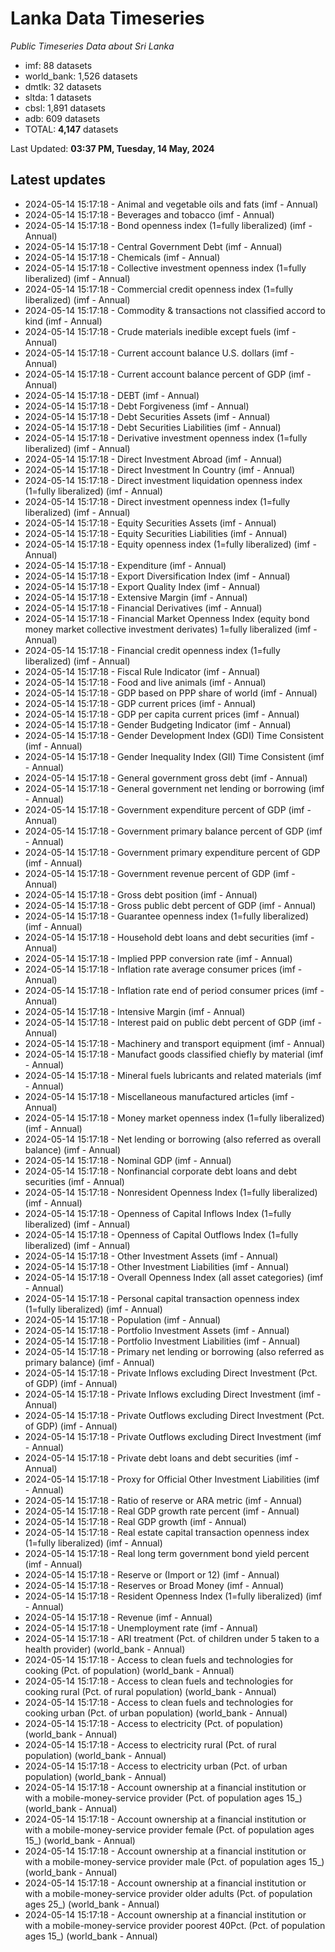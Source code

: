 # Lanka Data Timeseries
*Public Timeseries Data about Sri Lanka*

* imf: 88 datasets
* world_bank: 1,526 datasets
* dmtlk: 32 datasets
* sltda: 1 datasets
* cbsl: 1,891 datasets
* adb: 609 datasets
* TOTAL: **4,147** datasets

Last Updated: **03:37 PM, Tuesday, 14 May, 2024**

## Latest updates

* 2024-05-14 15:17:18 - Animal and vegetable oils and fats (imf - Annual)
* 2024-05-14 15:17:18 - Beverages and tobacco (imf - Annual)
* 2024-05-14 15:17:18 - Bond openness index (1=fully liberalized) (imf - Annual)
* 2024-05-14 15:17:18 - Central Government Debt (imf - Annual)
* 2024-05-14 15:17:18 - Chemicals (imf - Annual)
* 2024-05-14 15:17:18 - Collective investment openness index (1=fully liberalized) (imf - Annual)
* 2024-05-14 15:17:18 - Commercial credit openness index (1=fully liberalized) (imf - Annual)
* 2024-05-14 15:17:18 - Commodity & transactions not classified accord to kind (imf - Annual)
* 2024-05-14 15:17:18 - Crude materials inedible except fuels (imf - Annual)
* 2024-05-14 15:17:18 - Current account balance U.S. dollars (imf - Annual)
* 2024-05-14 15:17:18 - Current account balance percent of GDP (imf - Annual)
* 2024-05-14 15:17:18 - DEBT (imf - Annual)
* 2024-05-14 15:17:18 - Debt Forgiveness (imf - Annual)
* 2024-05-14 15:17:18 - Debt Securities Assets (imf - Annual)
* 2024-05-14 15:17:18 - Debt Securities Liabilities (imf - Annual)
* 2024-05-14 15:17:18 - Derivative investment openness index (1=fully liberalized) (imf - Annual)
* 2024-05-14 15:17:18 - Direct Investment Abroad (imf - Annual)
* 2024-05-14 15:17:18 - Direct Investment In Country (imf - Annual)
* 2024-05-14 15:17:18 - Direct investment liquidation openness index (1=fully liberalized) (imf - Annual)
* 2024-05-14 15:17:18 - Direct investment openness index (1=fully liberalized) (imf - Annual)
* 2024-05-14 15:17:18 - Equity Securities Assets (imf - Annual)
* 2024-05-14 15:17:18 - Equity Securities Liabilities (imf - Annual)
* 2024-05-14 15:17:18 - Equity openness index (1=fully liberalized) (imf - Annual)
* 2024-05-14 15:17:18 - Expenditure (imf - Annual)
* 2024-05-14 15:17:18 - Export Diversification Index (imf - Annual)
* 2024-05-14 15:17:18 - Export Quality Index (imf - Annual)
* 2024-05-14 15:17:18 - Extensive Margin (imf - Annual)
* 2024-05-14 15:17:18 - Financial Derivatives (imf - Annual)
* 2024-05-14 15:17:18 - Financial Market Openness Index (equity bond money market collective investment derivates) 1=fully liberalized (imf - Annual)
* 2024-05-14 15:17:18 - Financial credit openness index (1=fully liberalized) (imf - Annual)
* 2024-05-14 15:17:18 - Fiscal Rule Indicator (imf - Annual)
* 2024-05-14 15:17:18 - Food and live animals (imf - Annual)
* 2024-05-14 15:17:18 - GDP based on PPP share of world (imf - Annual)
* 2024-05-14 15:17:18 - GDP current prices (imf - Annual)
* 2024-05-14 15:17:18 - GDP per capita current prices (imf - Annual)
* 2024-05-14 15:17:18 - Gender Budgeting Indicator (imf - Annual)
* 2024-05-14 15:17:18 - Gender Development Index (GDI) Time Consistent (imf - Annual)
* 2024-05-14 15:17:18 - Gender Inequality Index (GII) Time Consistent (imf - Annual)
* 2024-05-14 15:17:18 - General government gross debt (imf - Annual)
* 2024-05-14 15:17:18 - General government net lending or borrowing (imf - Annual)
* 2024-05-14 15:17:18 - Government expenditure percent of GDP (imf - Annual)
* 2024-05-14 15:17:18 - Government primary balance percent of GDP (imf - Annual)
* 2024-05-14 15:17:18 - Government primary expenditure percent of GDP (imf - Annual)
* 2024-05-14 15:17:18 - Government revenue percent of GDP (imf - Annual)
* 2024-05-14 15:17:18 - Gross debt position (imf - Annual)
* 2024-05-14 15:17:18 - Gross public debt percent of GDP (imf - Annual)
* 2024-05-14 15:17:18 - Guarantee openness index (1=fully liberalized) (imf - Annual)
* 2024-05-14 15:17:18 - Household debt loans and debt securities (imf - Annual)
* 2024-05-14 15:17:18 - Implied PPP conversion rate (imf - Annual)
* 2024-05-14 15:17:18 - Inflation rate average consumer prices (imf - Annual)
* 2024-05-14 15:17:18 - Inflation rate end of period consumer prices (imf - Annual)
* 2024-05-14 15:17:18 - Intensive Margin (imf - Annual)
* 2024-05-14 15:17:18 - Interest paid on public debt percent of GDP (imf - Annual)
* 2024-05-14 15:17:18 - Machinery and transport equipment (imf - Annual)
* 2024-05-14 15:17:18 - Manufact goods classified chiefly by material (imf - Annual)
* 2024-05-14 15:17:18 - Mineral fuels lubricants and related materials (imf - Annual)
* 2024-05-14 15:17:18 - Miscellaneous manufactured articles (imf - Annual)
* 2024-05-14 15:17:18 - Money market openness index (1=fully liberalized) (imf - Annual)
* 2024-05-14 15:17:18 - Net lending or borrowing (also referred as overall balance) (imf - Annual)
* 2024-05-14 15:17:18 - Nominal GDP (imf - Annual)
* 2024-05-14 15:17:18 - Nonfinancial corporate debt loans and debt securities (imf - Annual)
* 2024-05-14 15:17:18 - Nonresident Openness Index (1=fully liberalized) (imf - Annual)
* 2024-05-14 15:17:18 - Openness of Capital Inflows Index (1=fully liberalized) (imf - Annual)
* 2024-05-14 15:17:18 - Openness of Capital Outflows Index (1=fully liberalized) (imf - Annual)
* 2024-05-14 15:17:18 - Other Investment Assets (imf - Annual)
* 2024-05-14 15:17:18 - Other Investment Liabilities (imf - Annual)
* 2024-05-14 15:17:18 - Overall Openness Index (all asset categories) (imf - Annual)
* 2024-05-14 15:17:18 - Personal capital transaction openness index (1=fully liberalized) (imf - Annual)
* 2024-05-14 15:17:18 - Population (imf - Annual)
* 2024-05-14 15:17:18 - Portfolio Investment Assets (imf - Annual)
* 2024-05-14 15:17:18 - Portfolio Investment Liabilities (imf - Annual)
* 2024-05-14 15:17:18 - Primary net lending or borrowing (also referred as primary balance) (imf - Annual)
* 2024-05-14 15:17:18 - Private Inflows excluding Direct Investment (Pct. of GDP) (imf - Annual)
* 2024-05-14 15:17:18 - Private Inflows excluding Direct Investment (imf - Annual)
* 2024-05-14 15:17:18 - Private Outflows excluding Direct Investment (Pct. of GDP) (imf - Annual)
* 2024-05-14 15:17:18 - Private Outflows excluding Direct Investment (imf - Annual)
* 2024-05-14 15:17:18 - Private debt loans and debt securities (imf - Annual)
* 2024-05-14 15:17:18 - Proxy for Official Other Investment Liabilities (imf - Annual)
* 2024-05-14 15:17:18 - Ratio of reserve or ARA metric (imf - Annual)
* 2024-05-14 15:17:18 - Real GDP growth rate percent (imf - Annual)
* 2024-05-14 15:17:18 - Real GDP growth (imf - Annual)
* 2024-05-14 15:17:18 - Real estate capital transaction openness index (1=fully liberalized) (imf - Annual)
* 2024-05-14 15:17:18 - Real long term government bond yield percent (imf - Annual)
* 2024-05-14 15:17:18 - Reserve or (Import or 12) (imf - Annual)
* 2024-05-14 15:17:18 - Reserves or Broad Money (imf - Annual)
* 2024-05-14 15:17:18 - Resident Openness Index (1=fully liberalized) (imf - Annual)
* 2024-05-14 15:17:18 - Revenue (imf - Annual)
* 2024-05-14 15:17:18 - Unemployment rate (imf - Annual)
* 2024-05-14 15:17:18 - ARI treatment (Pct. of children under 5 taken to a health provider) (world_bank - Annual)
* 2024-05-14 15:17:18 - Access to clean fuels and technologies for cooking (Pct. of population) (world_bank - Annual)
* 2024-05-14 15:17:18 - Access to clean fuels and technologies for cooking rural (Pct. of rural population) (world_bank - Annual)
* 2024-05-14 15:17:18 - Access to clean fuels and technologies for cooking urban (Pct. of urban population) (world_bank - Annual)
* 2024-05-14 15:17:18 - Access to electricity (Pct. of population) (world_bank - Annual)
* 2024-05-14 15:17:18 - Access to electricity rural (Pct. of rural population) (world_bank - Annual)
* 2024-05-14 15:17:18 - Access to electricity urban (Pct. of urban population) (world_bank - Annual)
* 2024-05-14 15:17:18 - Account ownership at a financial institution or with a mobile-money-service provider (Pct. of population ages 15_) (world_bank - Annual)
* 2024-05-14 15:17:18 - Account ownership at a financial institution or with a mobile-money-service provider female (Pct. of population ages 15_) (world_bank - Annual)
* 2024-05-14 15:17:18 - Account ownership at a financial institution or with a mobile-money-service provider male (Pct. of population ages 15_) (world_bank - Annual)
* 2024-05-14 15:17:18 - Account ownership at a financial institution or with a mobile-money-service provider older adults (Pct. of population ages 25_) (world_bank - Annual)
* 2024-05-14 15:17:18 - Account ownership at a financial institution or with a mobile-money-service provider poorest 40Pct. (Pct. of population ages 15_) (world_bank - Annual)